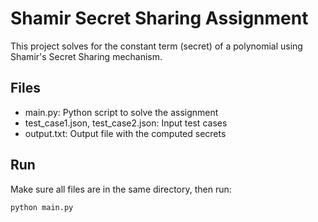 # Shamir Secret Sharing Assignment

This project solves for the constant term (secret) of a polynomial using Shamir's Secret Sharing mechanism.

## Files

- main.py: Python script to solve the assignment
- test_case1.json, test_case2.json: Input test cases
- output.txt: Output file with the computed secrets

## Run

Make sure all files are in the same directory, then run:

```bash
python main.py
